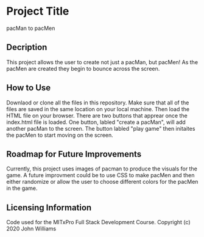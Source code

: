 # Project Title
pacMan to pacMen

## Decription
This project allows the user to create not just a pacMan, but pacMen! As the pacMen are created they begin to bounce across the screen. 

## How to Use
Downlaod or clone all the files in this repository. Make sure that all of the files are saved in the same location on your local machine. Then load the HTML file on
your browser. There are two buttons that apprear once the index.html file is loaded. One button, labled "create a pacMan", will add another pacMan to the screen. 
The button labled "play game" then initaites the pacMen to start moving on the screen. 

## Roadmap for Future Improvements
Currently, this project uses images of pacman to produce the visuals for the game. A future improvment could be to use CSS to make pacMen and then either randomize or allow the user to choose different colors for the pacMen in the game. 

## Licensing Information
Code used for the MITxPro Full Stack Development Course. Copyright (c) 2020 John Williams
